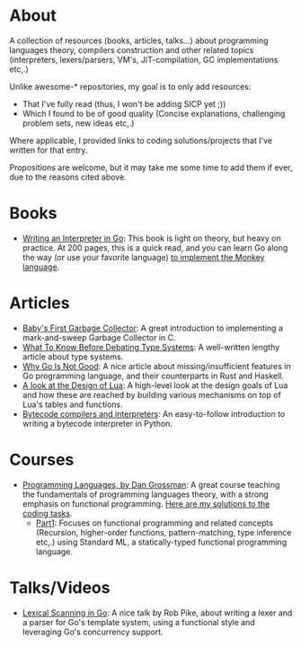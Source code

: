 # About

A collection of resources (books, articles, talks...) about programming
languages theory, compilers construction and other related topics
(interpreters, lexers/parsers, VM's, JIT-compilation, GC implementations etc,.)


Unlike awesome-* repositories, my goal is to only add resources:
- That I've fully read (thus, I won't be adding SICP yet ;))
- Which I found to be of good quality (Concise explanations, challenging
  problem sets, new ideas etc,.)

Where applicable, I provided links to coding solutions/projects that I've written for that entry.

Propositions are welcome, but it may take me some time to add them if ever, due to the reasons cited above.

# Books
- [Writing an Interpreter in Go](https://interpreterbook.com/): This book is light on theory, but heavy on practice. At 200 pages, this is a quick read, and you can learn Go along the way (or use your favorite language) [to implement the Monkey language](https://github.com/kroosec/magot).

# Articles
- [Baby's First Garbage Collector](http://journal.stuffwithstuff.com/2013/12/08/babys-first-garbage-collector/): A great introduction to implementing a mark-and-sweep Garbage Collector in C.
- [What To Know Before Debating Type Systems](https://cdsmith.wordpress.com/2011/01/09/an-old-article-i-wrote/):
  A well-written lengthy article about type systems.
- [Why Go Is Not Good](http://yager.io/programming/go.html): A nice article
  about missing/insufficient features in Go programming language, and their
  counterparts in Rust and Haskell.
- [A look at the Design of Lua](https://cacm.acm.org/magazines/2018/11/232214-a-look-at-the-design-of-lua/fulltext):
  A high-level look at the design goals of Lua and how these are reached by
  building various mechanisms on top of Lua's tables and functions.
- [Bytecode compilers and interpreters](https://bernsteinbear.com/blog/bytecode-interpreters/):
  An easy-to-follow introduction to writing a bytecode interpreter in Python.

# Courses
- [Programming Languages, by Dan Grossman](https://github.com/kroosec/pl-course):
  A great course teaching the fundamentals of programming languages theory,
  with a strong emphasis on functional programming.
  [Here are my solutions to the coding tasks](https://github.com/kroosec/pl-course).
    - [Part1](https://www.coursera.org/learn/programming-languages): Focuses on
      functional programming and related concepts (Recursion, higher-order
      functions, pattern-matching, type inference etc,.) using Standard ML,
      a statically-typed functional programming language.

# Talks/Videos
- [Lexical Scanning in Go](https://www.youtube.com/watch?v=HxaD_trXwRE): A nice
  talk by Rob Pike, about writing a lexer and a parser for Go's template
  system, using a functional style and leveraging Go's concurrency support.
